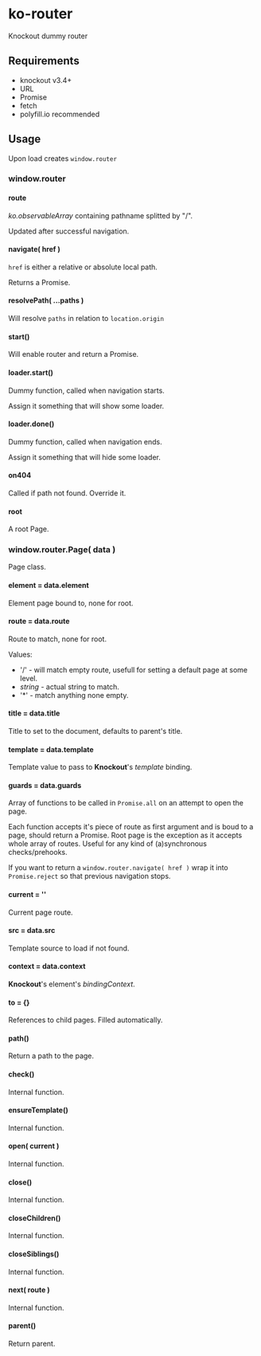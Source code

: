 # ko-router
Knockout dummy router

## Requirements
- knockout v3.4+
- URL
- Promise
- fetch
- polyfill.io recommended

## Usage
Upon load creates ```window.router```

### window.router

#### route
*ko.observableArray* containing pathname splitted by "/".

Updated after successful navigation.

#### navigate( href )
```href``` is either a relative or absolute local path.

Returns a Promise.

#### resolvePath( ...paths )
Will resolve ```paths``` in relation to ```location.origin```

#### start()
Will enable router and return a Promise.

#### loader.start()
Dummy function, called when navigation starts.

Assign it something that will show some loader.

#### loader.done()
Dummy function, called when navigation ends.

Assign it something that will hide some loader.

#### on404
Called if path not found. Override it.

#### root
A root Page.

### window.router.Page( data )
Page class.

#### element = data.element
Element page bound to, none for root.

#### route = data.route
Route to match, none for root.

Values:
- '/' - will match empty route, usefull for setting a default page at some level.
- *string* - actual string to match.
- '\*' - match anything none empty.

#### title = data.title
Title to set to the document, defaults to parent's title.

#### template = data.template
Template value to pass to **Knockout**'s *template* binding.

#### guards = data.guards
Array of functions to be called in ```Promise.all``` on an attempt to open the page.

Each function accepts it's piece of route as first argument and is boud to a page, should return a Promise. Root page is the exception as it accepts whole array of routes. Useful for any kind of (a)synchronous checks/prehooks.

If you want to return a ```window.router.navigate( href )``` wrap it into ```Promise.reject``` so that previous navigation stops.

#### current = ''
Current page route.

#### src = data.src
Template source to load if not found.

#### context = data.context
**Knockout**'s element's *bindingContext*.

#### to = {}
References to child pages.
Filled automatically.

#### path()
Return a path to the page.

#### check()
Internal function.

#### ensureTemplate()
Internal function.

#### open( current )
Internal function.

#### close()
Internal function.

#### closeChildren()
Internal function.

#### closeSiblings()
Internal function.

#### next( route )
Internal function.

#### parent()
Return parent.
